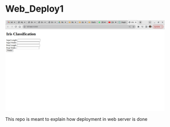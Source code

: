 # Web_Deploy1
![Interface](image.png)

This repo is meant to explain how deployment in web server is done